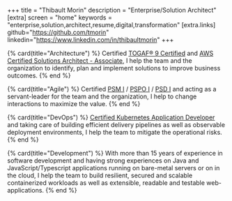 +++
title = "Thibault Morin"
description = "Enterprise/Solution Architect"
[extra]
screen = "home"
keywords = "enterprise,solution,architect,resume,digital,transformation"
[extra.links]
github="https://github.com/tmorin"
linkedin="https://www.linkedin.com/in/thibaultmorin"
+++

{% card(title="Architecture") %}
Certified [TOGAF® 9 Certified](https://www.credly.com/badges/c6fbe702-bf9d-4a70-a50c-1d52b1e6c6a1/public_url) and [AWS Certified Solutions Architect - Associate](https://www.credly.com/badges/78c60816-fa66-4949-b7fd-90c27d0d1638/public_url),
I help the team and the organization to identify, plan and implement solutions to improve business outcomes.
{% end %}

{% card(title="Agile") %}
Certified [PSM I](https://www.credly.com/badges/a36b9c1b-696d-4031-8f34-425555f9aa19/public_url) / [PSPO I](https://www.credly.com/badges/7ef29408-251e-4737-9d1b-dc3aaec814e4/public_url) / [PSD I](https://www.credly.com/badges/16b079cb-6481-48c1-a925-0f89f4feb445/public_url) and acting as a servant-leader for the team and the organization,
I help to change interactions to maximize the value.
{% end %}

{% card(title="DevOps") %}
[Certified Kubernetes Application Developer](https://www.credly.com/badges/5bdad9b7-84bf-4eba-b173-65d34e52b24d/public_url) and taking care of building efficient delivery pipelines as well as observable deployment environments,
I help the team to mitigate the operational risks.
{% end %}

{% card(title="Development") %}
With more than 15 years of experience in software development and having strong experiences on Java and JavaScript/Typescript applications running on bare-metal servers or on in the cloud,
I help the team to build resilient, secured and scalable containerized workloads as well as extensible, readable and testable web-applications.
{% end %}

